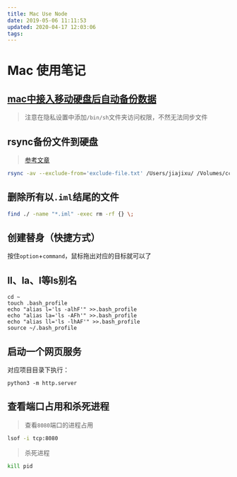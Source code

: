 ```yaml
---
title: Mac Use Node
date: 2019-05-06 11:11:53
updated: 2020-04-17 12:03:06
tags:
---
```


# Mac 使用笔记

## [mac中接入移动硬盘后自动备份数据](http://www.xiaocai.name/2017/07/07/mac%E4%B8%AD%E6%8E%A5%E5%85%A5%E7%A7%BB%E5%8A%A8%E7%A1%AC%E7%9B%98%E8%87%AA%E5%8A%A8%E5%A4%87%E4%BB%BD%E6%95%B0%E6%8D%AE(launchctl)/)

> 注意在隐私设置中添加`/bin/sh`文件夹访问权限，不然无法同步文件

## rsync备份文件到硬盘

> [参考文章](https://www.ruanyifeng.com/blog/2020/08/rsync.html)

``` sh
rsync -av --exclude-from='exclude-file.txt' /Users/jiajixu/ /Volumes/cc/MacBak
```

## 删除所有以`.iml`结尾的文件

``` sh
find ./ -name "*.iml" -exec rm -rf {} \;
```

## 创建替身（快捷方式）

按住`option`+`command`，鼠标拖出对应的目标就可以了

## ll、la、l等ls别名

``` shell
cd ~
touch .bash_profile
echo "alias l='ls -alhF'" >>.bash_profile
echo "alias la='ls -AFh'" >>.bash_profile
echo "alias ll='ls -lhAF'" >>.bash_profile
source ~/.bash_profile
```

## 启动一个网页服务

对应项目目录下执行：

``` shell
python3 -m http.server
```

## 查看端口占用和杀死进程

> 查看`8080`端口的进程占用

``` sh
lsof -i tcp:8080
```

> 杀死进程

``` sh
kill pid
```
